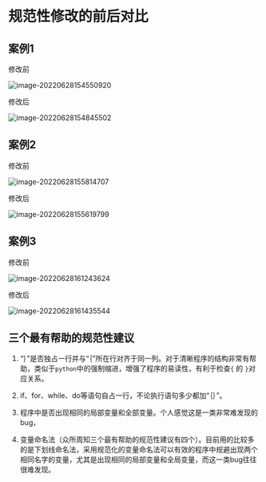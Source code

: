 # 规范性修改的前后对比

## 案例1

修改前

![image-20220628154550920](C:\Users\wmy\AppData\Roaming\Typora\typora-user-images\image-20220628154550920.png)

修改后

![image-20220628154845502](C:\Users\wmy\AppData\Roaming\Typora\typora-user-images\image-20220628154845502.png)























## 案例2

修改前

![image-20220628155814707](C:\Users\wmy\AppData\Roaming\Typora\typora-user-images\image-20220628155814707.png)

修改后

![image-20220628155619799](C:\Users\wmy\AppData\Roaming\Typora\typora-user-images\image-20220628155619799.png)













## 案例3

修改前

![image-20220628161243624](C:\Users\wmy\AppData\Roaming\Typora\typora-user-images\image-20220628161243624.png)

修改后

![image-20220628161435544](C:\Users\wmy\AppData\Roaming\Typora\typora-user-images\image-20220628161435544.png)

## 三个最有帮助的规范性建议

1. “｝”是否独占一行并与“｛”所在行对齐于同一列。对于清晰程序的结构非常有帮助，类似于`python`中的强制缩进，增强了程序的易读性，有利于检查`{` 的 `}`对应关系。
2. if、for、while、do等语句自占一行，不论执行语句多少都加“｛｝”。
3. 程序中是否出现相同的局部变量和全部变量。个人感觉这是一类非常难发现的bug，

4. 变量命名法（众所周知三个最有帮助的规范性建议有四个）。目前用的比较多的是下划线命名法，采用规范化的变量命名法可以有效的程序中规避出现两个相同名字的变量，尤其是出现相同的局部变量和全局变量，而这一类bug往往很难发现。




